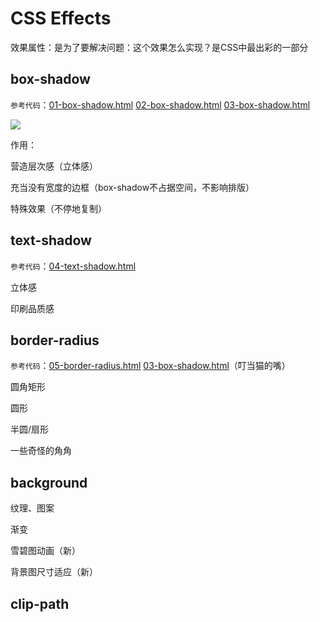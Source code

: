 # CSS Effects

效果属性：是为了要解决问题：这个效果怎么实现？是CSS中最出彩的一部分

## box-shadow

`参考代码`：[01-box-shadow.html](https://github.com/ScarlettKK/Learn-About-CSS-/blob/master/CSS%20Effects/01-box-shadow.html) [02-box-shadow.html](https://github.com/ScarlettKK/Learn-About-CSS-/blob/master/CSS%20Effects/02-box-shadow.html) [03-box-shadow.html](https://github.com/ScarlettKK/Learn-About-CSS-/blob/master/CSS%20Effects/03-box-shadow.html) 

<img src="https://img2018.cnblogs.com/blog/1147701/201905/1147701-20190501182444460-82652859.png">

作用：

营造层次感（立体感）

充当没有宽度的边框（box-shadow不占据空间，不影响排版）

特殊效果（不停地复制）

## text-shadow

`参考代码`：[04-text-shadow.html](https://github.com/ScarlettKK/Learn-About-CSS-/blob/master/CSS%20Effects/04-text-shadow.html)

立体感

印刷品质感

## border-radius

`参考代码`：[05-border-radius.html](https://github.com/ScarlettKK/Learn-About-CSS-/blob/master/CSS%20Effects/05-border-radius.html)  [03-box-shadow.html](https://github.com/ScarlettKK/Learn-About-CSS-/blob/master/CSS%20Effects/03-box-shadow.html)（叮当猫的嘴）

圆角矩形

圆形

半圆/扇形

一些奇怪的角角

## background

纹理、图案

渐变

雪碧图动画（新）

背景图尺寸适应（新）

## clip-path
